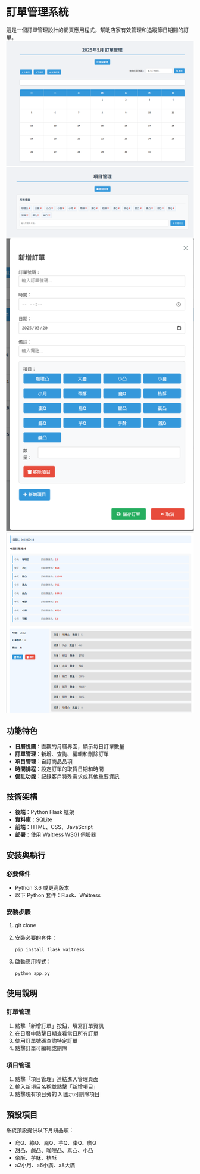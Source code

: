 # 訂單管理系統

這是一個訂單管理設計的網頁應用程式，幫助店家有效管理和追蹤節日期間的訂單。
![alt text](image.png)
![alt text](image-1.png)
![alt text](image-2.png)
![alt text](image-3.png)

## 功能特色

- **日曆視圖**：直觀的月曆界面，顯示每日訂單數量
- **訂單管理**：新增、查詢、編輯和刪除訂單
- **項目管理**：自訂商品品項
- **時間排程**：設定訂單的取貨日期和時間
- **備註功能**：記錄客戶特殊需求或其他重要資訊

## 技術架構

- **後端**：Python Flask 框架
- **資料庫**：SQLite
- **前端**：HTML、CSS、JavaScript
- **部署**：使用 Waitress WSGI 伺服器

## 安裝與執行

### 必要條件
- Python 3.6 或更高版本
- 以下 Python 套件：Flask、Waitress

### 安裝步驟

1. git clone

2. 安裝必要的套件：
   ```
   pip install flask waitress
   ```

3. 啟動應用程式：
   ```
   python app.py
   ```

## 使用說明

### 訂單管理
1. 點擊「新增訂單」按鈕，填寫訂單資訊
2. 在日曆中點擊日期查看當日所有訂單
3. 使用訂單號碼查詢特定訂單
4. 點擊訂單可編輯或刪除

### 項目管理
1. 點擊「項目管理」連結進入管理頁面
2. 輸入新項目名稱並點擊「新增項目」
3. 點擊現有項目旁的 X 圖示可刪除項目

## 預設項目

系統預設提供以下月餅品項：
- 烏Q、綠Q、鳳Q、芋Q、棗Q、廣Q
- 甜凸、鹹凸、咖哩凸、素凸、小凸
- 帝酥、芋酥、桔酥
- a2小月、a6小廣、a8大廣
